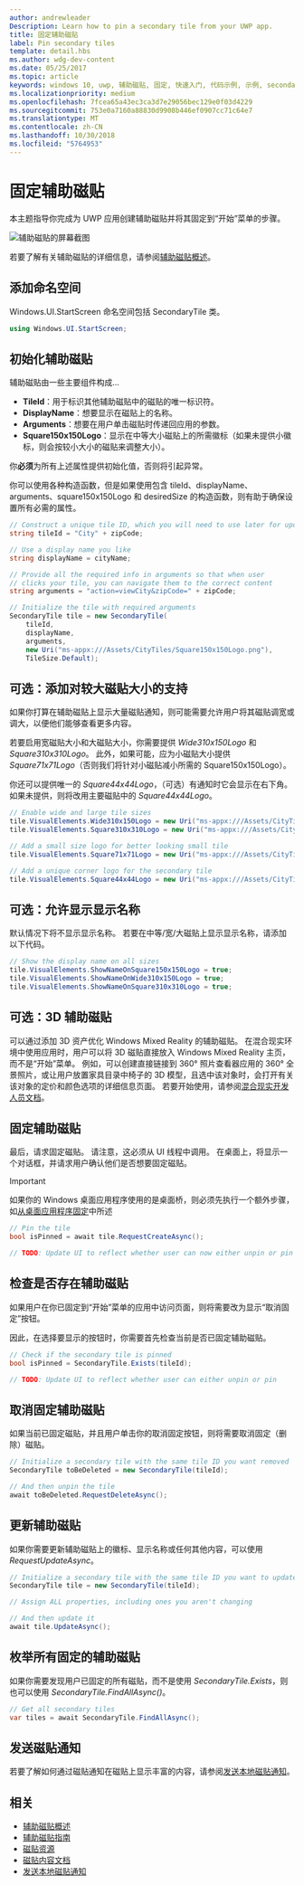 ```yaml
---
author: andrewleader
Description: Learn how to pin a secondary tile from your UWP app.
title: 固定辅助磁贴
label: Pin secondary tiles
template: detail.hbs
ms.author: wdg-dev-content
ms.date: 05/25/2017
ms.topic: article
keywords: windows 10, uwp, 辅助磁贴, 固定, 快速入门, 代码示例, 示例, secondarytile
ms.localizationpriority: medium
ms.openlocfilehash: 7fcea65a43ec3ca3d7e29056bec129e0f03d4229
ms.sourcegitcommit: 753e0a7160a88830d9908b446ef0907cc71c64e7
ms.translationtype: MT
ms.contentlocale: zh-CN
ms.lasthandoff: 10/30/2018
ms.locfileid: "5764953"
---
```

# <a name="pin-secondary-tiles"></a>固定辅助磁贴


本主题指导你完成为 UWP 应用创建辅助磁贴并将其固定到“开始”菜单的步骤。

![辅助磁贴的屏幕截图](images/secondarytiles.png)

若要了解有关辅助磁贴的详细信息，请参阅[辅助磁贴概述](secondary-tiles.md)。


## <a name="add-namespace"></a>添加命名空间

Windows.UI.StartScreen 命名空间包括 SecondaryTile 类。

```csharp
using Windows.UI.StartScreen;
```


## <a name="initialize-the-secondary-tile"></a>初始化辅助磁贴

辅助磁贴由一些主要组件构成...

* **TileId**：用于标识其他辅助磁贴中的磁贴的唯一标识符。
* **DisplayName**：想要显示在磁贴上的名称。
* **Arguments**：想要在用户单击磁贴时传递回应用的参数。
* **Square150x150Logo**：显示在中等大小磁贴上的所需徽标（如果未提供小徽标，则会按较小大小的磁贴来调整大小）。

你**必须**为所有上述属性提供初始化值，否则将引起异常。

你可以使用各种构造函数，但是如果使用包含 tileId、displayName、arguments、square150x150Logo 和 desiredSize 的构造函数，则有助于确保设置所有必需的属性。

```csharp
// Construct a unique tile ID, which you will need to use later for updating the tile
string tileId = "City" + zipCode;

// Use a display name you like
string displayName = cityName;

// Provide all the required info in arguments so that when user
// clicks your tile, you can navigate them to the correct content
string arguments = "action=viewCity&zipCode=" + zipCode;

// Initialize the tile with required arguments
SecondaryTile tile = new SecondaryTile(
    tileId,
    displayName,
    arguments,
    new Uri("ms-appx:///Assets/CityTiles/Square150x150Logo.png"),
    TileSize.Default);
```


## <a name="optional-add-support-for-larger-tile-sizes"></a>可选：添加对较大磁贴大小的支持

如果你打算在辅助磁贴上显示大量磁贴通知，则可能需要允许用户将其磁贴调宽或调大，以便他们能够查看更多内容。

若要启用宽磁贴大小和大磁贴大小，你需要提供 *Wide310x150Logo* 和 *Square310x310Logo*。 此外，如果可能，应为小磁贴大小提供 *Square71x71Logo*（否则我们将针对小磁贴减小所需的 Square150x150Logo）。

你还可以提供唯一的 *Square44x44Logo*，（可选）有通知时它会显示在右下角。 如果未提供，则将改用主要磁贴中的 *Square44x44Logo*。

```csharp
// Enable wide and large tile sizes
tile.VisualElements.Wide310x150Logo = new Uri("ms-appx:///Assets/CityTiles/Wide310x150Logo.png");
tile.VisualElements.Square310x310Logo = new Uri("ms-appx:///Assets/CityTiles/Square310x310Logo.png");

// Add a small size logo for better looking small tile
tile.VisualElements.Square71x71Logo = new Uri("ms-appx:///Assets/CityTiles/Square71x71Logo.png");

// Add a unique corner logo for the secondary tile
tile.VisualElements.Square44x44Logo = new Uri("ms-appx:///Assets/CityTiles/Square44x44Logo.png");
```


## <a name="optional-enable-showing-the-display-name"></a>可选：允许显示显示名称

默认情况下将不显示显示名称。 若要在中等/宽/大磁贴上显示显示名称，请添加以下代码。

```csharp
// Show the display name on all sizes
tile.VisualElements.ShowNameOnSquare150x150Logo = true;
tile.VisualElements.ShowNameOnWide310x150Logo = true;
tile.VisualElements.ShowNameOnSquare310x310Logo = true;
```


## <a name="optional-3d-secondary-tiles"></a>可选：3D 辅助磁贴
可以通过添加 3D 资产优化 Windows Mixed Reality 的辅助磁贴。 在混合现实环境中使用应用时，用户可以将 3D 磁贴直接放入 Windows Mixed Reality 主页，而不是“开始”菜单。 例如，可以创建直接链接到 360° 照片查看器应用的 360° 全景照片，或让用户放置家具目录中椅子的 3D 模型，且选中该对象时，会打开有关该对象的定价和颜色选项的详细信息页面。 若要开始使用，请参阅[混合现实开发人员文档](https://developer.microsoft.com/windows/mixed-reality/implementing_3d_deep_links_for_your_app_in_the_windows_mixed_reality_home)。



## <a name="pin-the-secondary-tile"></a>固定辅助磁贴

最后，请求固定磁贴。 请注意，这必须从 UI 线程中调用。 在桌面上，将显示一个对话框，并请求用户确认他们是否想要固定磁贴。

> [!IMPORTANT]
> 如果你的 Windows 桌面应用程序使用的是桌面桥，则必须先执行一个额外步骤，如[从桌面应用程序固定](secondary-tiles-desktop-pinning.md)中所述

```csharp
// Pin the tile
bool isPinned = await tile.RequestCreateAsync();

// TODO: Update UI to reflect whether user can now either unpin or pin
```


## <a name="check-if-a-secondary-tile-exists"></a>检查是否存在辅助磁贴

如果用户在你已固定到“开始”菜单的应用中访问页面，则将需要改为显示“取消固定”按钮。

因此，在选择要显示的按钮时，你需要首先检查当前是否已固定辅助磁贴。

```csharp
// Check if the secondary tile is pinned
bool isPinned = SecondaryTile.Exists(tileId);

// TODO: Update UI to reflect whether user can either unpin or pin
```


## <a name="unpinning-a-secondary-tile"></a>取消固定辅助磁贴

如果当前已固定磁贴，并且用户单击你的取消固定按钮，则将需要取消固定（删除）磁贴。

```csharp
// Initialize a secondary tile with the same tile ID you want removed
SecondaryTile toBeDeleted = new SecondaryTile(tileId);

// And then unpin the tile
await toBeDeleted.RequestDeleteAsync();
```


## <a name="updating-a-secondary-tile"></a>更新辅助磁贴

如果你需要更新辅助磁贴上的徽标、显示名称或任何其他内容，可以使用 *RequestUpdateAsync*。

```csharp
// Initialize a secondary tile with the same tile ID you want to update
SecondaryTile tile = new SecondaryTile(tileId);

// Assign ALL properties, including ones you aren't changing

// And then update it
await tile.UpdateAsync();
```


## <a name="enumerating-all-pinned-secondary-tiles"></a>枚举所有固定的辅助磁贴

如果你需要发现用户已固定的所有磁贴，而不是使用 *SecondaryTile.Exists*，则也可以使用 *SecondaryTile.FindAllAsync()*。

```csharp
// Get all secondary tiles
var tiles = await SecondaryTile.FindAllAsync();
```


## <a name="send-a-tile-notification"></a>发送磁贴通知

若要了解如何通过磁贴通知在磁贴上显示丰富的内容，请参阅[发送本地磁贴通知](sending-a-local-tile-notification.md)。


## <a name="related"></a>相关

* [辅助磁贴概述](secondary-tiles.md)
* [辅助磁贴指南](secondary-tiles-guidance.md)
* [磁贴资源](app-assets.md)
* [磁贴内容文档](create-adaptive-tiles.md)
* [发送本地磁贴通知](sending-a-local-tile-notification.md)

